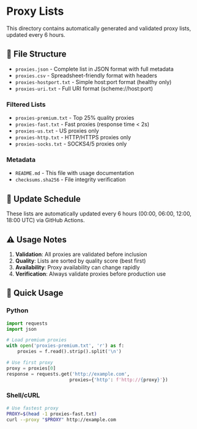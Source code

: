 # Proxy Lists

This directory contains automatically generated and validated proxy lists, updated every 6 hours.

## 📁 File Structure

- `proxies.json` - Complete list in JSON format with full metadata
- `proxies.csv` - Spreadsheet-friendly format with headers
- `proxies-hostport.txt` - Simple host:port format (healthy only)
- `proxies-uri.txt` - Full URI format (scheme://host:port)

### Filtered Lists
- `proxies-premium.txt` - Top 25% quality proxies
- `proxies-fast.txt` - Fast proxies (response time < 2s)
- `proxies-us.txt` - US proxies only
- `proxies-http.txt` - HTTP/HTTPS proxies only
- `proxies-socks.txt` - SOCKS4/5 proxies only

### Metadata
- `README.md` - This file with usage documentation
- `checksums.sha256` - File integrity verification

## 🔄 Update Schedule

These lists are automatically updated every 6 hours (00:00, 06:00, 12:00, 18:00 UTC) via GitHub Actions.

## ⚠️ Usage Notes

1. **Validation**: All proxies are validated before inclusion
2. **Quality**: Lists are sorted by quality score (best first)
3. **Availability**: Proxy availability can change rapidly
4. **Verification**: Always validate proxies before production use

## 🚀 Quick Usage

### Python
```python
import requests
import json

# Load premium proxies
with open('proxies-premium.txt', 'r') as f:
    proxies = f.read().strip().split('\n')

# Use first proxy
proxy = proxies[0]
response = requests.get('http://example.com', 
                       proxies={'http': f'http://{proxy}'})
```

### Shell/cURL
```bash
# Use fastest proxy
PROXY=$(head -1 proxies-fast.txt)
curl --proxy "$PROXY" http://example.com
```
